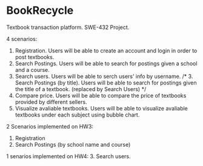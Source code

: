 # BookRecycle
Textbook transaction platform. SWE-432 Project. 

4 scenarios:
1. Registration. Users will be able to create an account and login in order to post textbooks.
2. Search Postings. Users will be able to search for postings given a school and a course.
3. Search users. Users will be able to serch users' info by username. 
/* 3. Search Postings (by title). Users will be able to search for postings given the title of a textbook. (replaced by Search Users) */
4. Compare price. Users will be able to compare the price of textbooks provided by different sellers. 
5. Visualize avaliable textbooks. Users will be able to visualize avaliable textbooks under each subject using bubble chart.


2 Scenarios implemented on HW3:
1. Registration
2. Search Postings (by school name and course)


1 senarios implemented on HW4:
3. Search users. 

